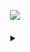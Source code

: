 
  <p align="center">
 <a href="https://skillicons.dev">
		<img src="https://skillicons.dev/icons?i=python,js,css,nodejs,html,php" />
	</a>
</p>

<h4 align="center">
<details>
<summary></summary>

```js
import Desenvolvedor from 'S K Y D A Z';

class SobreMim extends Desenvolvedor {
  area    = 'Desenvolvimento WEB';
  jobs    = 'Servidores de Minecraft, desenvolvimento de sites e criação de BOTS' }
```
